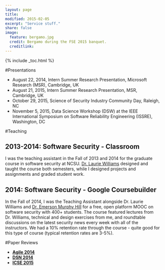 ```yaml
---
layout: page
title:
modified: 2015-02-05
excerpt: "Service stuff."
share: false
image:
  feature: bergamo.jpg
  credit: Bergamo during the FSE 2015 banquet.
  creditlink:
---
```


{% include _toc.html %}

#Presentations

- August 22, 2014, Intern Summer Research Presentation, Microsoft Research (MSR), Cambridge, UK
- August 21, 2015, Intern Summer Research Presentation, MSR, Cambridge, UK
- October 29, 2015, Science of Security Industry Community Day, Raleigh, NC
- November 5, 2015, Data Science Workshop (DSW) at the IEEE International Symposium on Software Reliability Engineering (ISSRE), Washington, DC

#Teaching

## 2013-2014: Software Security - Classroom

I was the teaching assistant in the Fall of 2013 and 2014 for the graduate course in software security at NCSU. [Dr. Laurie Williams](http://collaboration.csc.ncsu.edu/laurie/index.html) designed and taught the course both semesters, while I designed projects and assignments and graded student work.

## 2014: Software Security - Google Coursebuilder

In the Fall of 2014, I was the Teaching Assistant alongside Dr. Laurie Williams and [Dr. Emerson Murphy Hill](http://people.engr.ncsu.edu/ermurph3/) for a free, open platform MOOC on software security with 400+ students. The course featured lectures from Dr. Williams, technical and design exercises from me, and roundtable discussions on the latest security news every week with all of the instructors. We had a 10% retention rate through the course - quite good for this type of course (typical retention rates are 3-5%).

#Paper Reviews

- [**Agile 2014**](http://agile2014.agilealliance.org/)
- [**DSN 2014**](2014.dsn.org/)
- [**ICSE 2015**](http://2015.icse-conferences.org/)